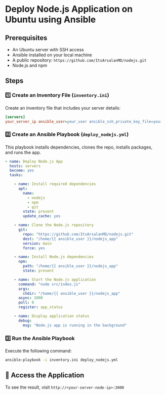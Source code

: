 # Deploy Node.js Application on Ubuntu using Ansible

## Prerequisites
- An Ubuntu server with SSH access
- Ansible installed on your local machine
- A public repository: `https://github.com/ItsArsalanMD/nodejs.git`
- Node.js and npm

## Steps

### 1️⃣ Create an Inventory File (`inventory.ini`)
Create an inventory file that includes your server details:

```ini
[servers]
your_server_ip ansible_user=your_user ansible_ssh_private_key_file=your_ssh_key.pem
```

### 2️⃣ Create an Ansible Playbook (`deploy_nodejs.yml`)
This playbook installs dependencies, clones the repo, installs packages, and runs the app.

```yaml
- name: Deploy Node.js App
  hosts: servers
  become: yes
  tasks:

    - name: Install required dependencies
      apt:
        name:
          - nodejs
          - npm
          - git
        state: present
        update_cache: yes

    - name: Clone the Node.js repository
      git:
        repo: "https://github.com/ItsArsalanMD/nodejs.git"
        dest: "/home/{{ ansible_user }}/nodejs_app"
        version: main
        force: yes

    - name: Install Node.js dependencies
      npm:
        path: "/home/{{ ansible_user }}/nodejs_app"
        state: present

    - name: Start the Node.js application
      command: "node src/index.js"
      args:
        chdir: "/home/{{ ansible_user }}/nodejs_app"
      async: 1000
      poll: 0
      register: app_status

    - name: Display application status
      debug:
        msg: "Node.js app is running in the background"
```

### 3️⃣ Run the Ansible Playbook
Execute the following command:

```bash
ansible-playbook -i inventory.ini deploy_nodejs.yml
```

## 🎯 Access the Application
To see the result, visit `http://<your-server-node-ip>:3000`


